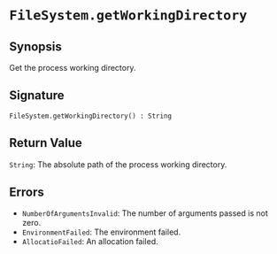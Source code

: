 # `FileSystem.getWorkingDirectory`

## Synopsis
Get the process working directory.

## Signature
```
FileSystem.getWorkingDirectory() : String
```

## Return Value
`String`: The absolute path of the process working directory.

## Errors
- `NumberOfArgumentsInvalid`: The number of arguments passed is not zero.
- `EnvironmentFailed`: The environment failed.
- `AllocatioFailed`: An allocation failed.

